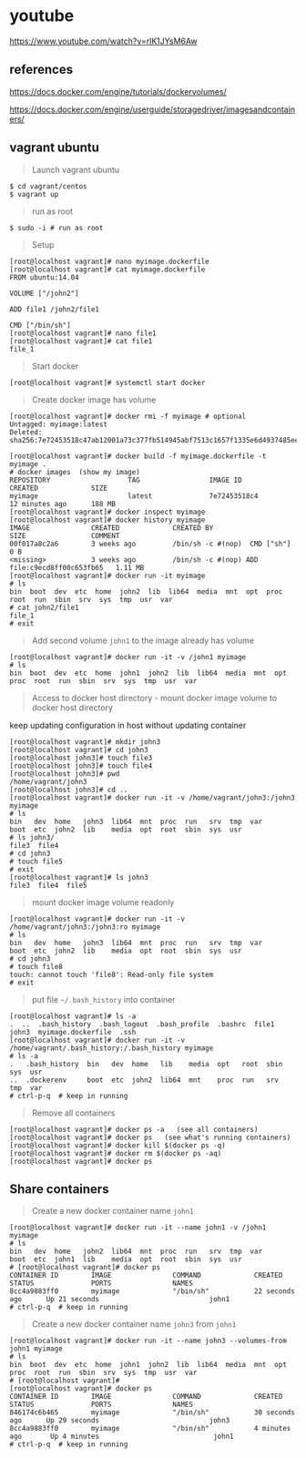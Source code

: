 # youtube

https://www.youtube.com/watch?v=rlK1JYsM6Aw

## references

https://docs.docker.com/engine/tutorials/dockervolumes/

https://docs.docker.com/engine/userguide/storagedriver/imagesandcontainers/

## vagrant ubuntu

> Launch vagrant ubuntu

```
$ cd vagrant/centos
$ vagrant up
```

> run as root

```
$ sudo -i # run as root
```

> Setup

```
[root@localhost vagrant]# nano myimage.dockerfile
[root@localhost vagrant]# cat myimage.dockerfile 
FROM ubuntu:14.04

VOLUME ["/john2"]

ADD file1 /john2/file1

CMD ["/bin/sh"]
[root@localhost vagrant]# nano file1
[root@localhost vagrant]# cat file1
file_1
```

> Start docker

```
[root@localhost vagrant]# systemctl start docker
```

> Create docker image has volume

```
[root@localhost vagrant]# docker rmi -f myimage # optional
Untagged: myimage:latest
Deleted: sha256:7e72453518c47ab12001a73c377fb514945abf7513c1657f1335e6d4937485ee

[root@localhost vagrant]# docker build -f myimage.dockerfile -t myimage .
# docker images  (show my image)
REPOSITORY                   TAG                 IMAGE ID            CREATED             SIZE
myimage                      latest              7e72453518c4        12 minutes ago      188 MB
[root@localhost vagrant]# docker inspect myimage
[root@localhost vagrant]# docker history myimage
IMAGE               CREATED             CREATED BY                                      SIZE                COMMENT
00f017a8c2a6        3 weeks ago         /bin/sh -c #(nop)  CMD ["sh"]                   0 B                 
<missing>           3 weeks ago         /bin/sh -c #(nop) ADD file:c9ecd8ff00c653fb65   1.11 MB          
[root@localhost vagrant]# docker run -it myimage
# ls  
bin  boot  dev	etc  home  john2  lib  lib64  media  mnt  opt  proc  root  run	sbin  srv  sys	tmp  usr  var
# cat john2/file1
file_1
# exit
```

> Add second volume `john1` to the image already has volume

```
[root@localhost vagrant]# docker run -it -v /john1 myimage
# ls
bin  boot  dev	etc  home  john1  john2  lib  lib64  media  mnt  opt  proc  root  run  sbin  srv  sys  tmp  usr  var
```

> Access to docker host directory - mount docker image volume to docker host directory

keep updating configuration in host without updating container

```
[root@localhost vagrant]# mkdir john3
[root@localhost vagrant]# cd john3
[root@localhost john3]# touch file3
[root@localhost john3]# touch file4
[root@localhost john3]# pwd
/home/vagrant/john3
[root@localhost john3]# cd ..
[root@localhost vagrant]# docker run -it -v /home/vagrant/john3:/john3 myimage
# ls
bin   dev  home   john3  lib64	mnt  proc  run	 srv  tmp  var
boot  etc  john2  lib	 media	opt  root  sbin  sys  usr
# ls john3/
file3  file4
# cd john3
# touch file5
# exit
[root@localhost vagrant]# ls john3
file3  file4  file5
```

> mount docker image volume readonly

```
[root@localhost vagrant]# docker run -it -v /home/vagrant/john3:/john3:ro myimage
# ls
bin   dev  home   john3  lib64	mnt  proc  run	 srv  tmp  var
boot  etc  john2  lib	 media	opt  root  sbin  sys  usr
# cd john3
# touch file8
touch: cannot touch 'file8': Read-only file system
# exit
```

> put file `~/.bash_history` into container

```
[root@localhost vagrant]# ls -a
.  ..  .bash_history  .bash_logout  .bash_profile  .bashrc  file1  john3  myimage.dockerfile  .ssh
[root@localhost vagrant]# docker run -it -v /home/vagrant/.bash_history:/.bash_history myimage
# ls -a
.   .bash_history  bin	 dev  home   lib    media  opt	 root  sbin  sys  usr
..  .dockerenv	   boot  etc  john2  lib64  mnt    proc  run   srv   tmp  var
# ctrl-p-q  # keep in running
```

> Remove all containers

```
[root@localhost vagrant]# docker ps -a   (see all containers)
[root@localhost vagrant]# docker ps   (see what's running containers)
[root@localhost vagrant]# docker kill $(docker ps -q)
[root@localhost vagrant]# docker rm $(docker ps -aq)   
[root@localhost vagrant]# docker ps
```

## Share containers

> Create a new docker container name `john1`

```
[root@localhost vagrant]# docker run -it --name john1 -v /john1 myimage
# ls
bin   dev  home   john2  lib64	mnt  proc  run	 srv  tmp  var
boot  etc  john1  lib	 media	opt  root  sbin  sys  usr
# [root@localhost vagrant]# docker ps
CONTAINER ID        IMAGE               COMMAND             CREATED             STATUS              PORTS               NAMES
8cc4a9883ff0        myimage             "/bin/sh"           22 seconds ago      Up 21 seconds                           john1
# ctrl-p-q  # keep in running
```

> Create a new docker container name `john3` from `john1`

```
[root@localhost vagrant]# docker run -it --name john3 --volumes-from john1 myimage
# ls
bin  boot  dev	etc  home  john1  john2  lib  lib64  media  mnt  opt  proc  root  run  sbin  srv  sys  tmp  usr  var
# [root@localhost vagrant]# 
[root@localhost vagrant]# docker ps
CONTAINER ID        IMAGE               COMMAND             CREATED             STATUS              PORTS               NAMES
846174c6b465        myimage             "/bin/sh"           30 seconds ago      Up 29 seconds                           john3
8cc4a9883ff0        myimage             "/bin/sh"           4 minutes ago       Up 4 minutes                            john1
# ctrl-p-q  # keep in running
```

